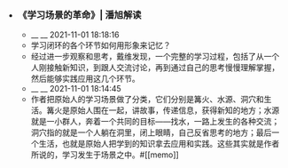 - ### 《学习场景的革命》| 潘旭解读
    - __ __ 2021-11-01 18:18:16
    - 学习闭环的各个环节如何用形象来记忆？
    - 经过进一步观察和思考，戴维发现，一个完整的学习过程，包括了从一个人刚接触新知识，到跟人交流讨论，再到通过自己的思考慢慢理解掌握，然后能够实践应用这几个环节。
    - __ __ 2021-11-01 18:14:45
    - 作者把原始人的学习场景做了分类，它们分别是篝火、水源、洞穴和生活。篝火是原始人围在一起，讲故事，传递信息，获得新知的地方；水源就是一小群人，奔着一个共同的目标——找水，一路上发生的各种交流；洞穴指的就是一个人躺在洞里，闭上眼睛，自己反省思考的地方；最后一个生活，也就是原始人把学到的知识拿去应用和实践。这些其实就是作者所说的，学习发生于场景之中。#[[memo]]
